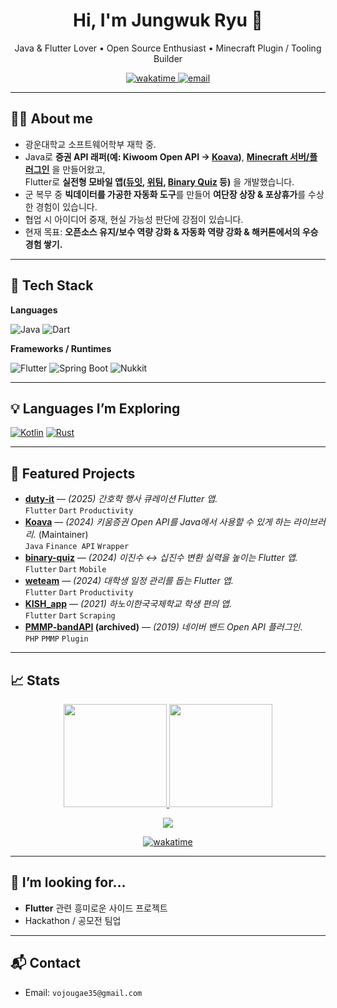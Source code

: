 <!-- 프로필 방문자에게 가장 먼저 보이는 영역 -->
<h1 align="center">Hi, I'm Jungwuk Ryu 👋</h1>
<p align="center">
  Java & Flutter Lover • Open Source Enthusiast • Minecraft Plugin / Tooling Builder
</p>

<p align="center">
  <!--<a href="https://github.com/jungwuk-ryu">
    <img src="https://komarev.com/ghpvc/?username=jungwuk-ryu&style=flat-square&label=Profile+Views" alt="profile views"/>
  </a>-->
  <a href="https://wakatime.com/@4417cfc0-39b7-494b-877d-be2b24ceff95">
    <img src="https://wakatime.com/badge/user/4417cfc0-39b7-494b-877d-be2b24ceff95.svg" alt="wakatime">
  </a>  
  
  <a href="mailto:vojougae35@gmail.com">
    <img src="https://img.shields.io/badge/Contact-Email-informational?style=flat-square&logo=gmail&logoColor=white" alt="email"/>
  </a>
</p>

---

## 👨‍💻 About me

- 광운대학교 소프트웨어학부 재학 중.
- Java로 **증권 API 래퍼(예: Kiwoom Open API → [Koava](https://github.com/jungwuk-ryu/koava))**, **[Minecraft 서버/플러그인](https://github.com/orgs/chsv-devs/repositories)** 을 만들어왔고,  
  Flutter로 **실전형 모바일 앱([듀잇](https://github.com/jungwuk-ryu/duty-it), [위팀](https://github.com/we-team-develop/front_weteam), [Binary Quiz](https://github.com/jungwuk-ryu/binary-quiz) 등)** 을 개발했습니다.
- 군 복무 중 **빅데이터를 가공한 자동화 도구**를 만들어 **여단장 상장 & 포상휴가**를 수상한 경험이 있습니다.  
- 협업 시 아이디어 중재, 현실 가능성 판단에 강점이 있습니다.  
- 현재 목표: **오픈소스 유지/보수 역량 강화 & 자동화 역량 강화 & 해커톤에서의 우승 경험 쌓기.**

---

## 🧰 Tech Stack

**Languages**
  
![Java](https://img.shields.io/badge/Java-ED8B00?style=flat-square&logo=openjdk&logoColor=white)
![Dart](https://img.shields.io/badge/Dart-0175C2?style=flat-square&logo=dart&logoColor=white)

**Frameworks / Runtimes**

![Flutter](https://img.shields.io/badge/Flutter-02569B?style=flat-square&logo=flutter&logoColor=white)
![Spring Boot](https://img.shields.io/badge/Spring%20Boot-6DB33F?style=flat-square&logo=springboot&logoColor=white)
![Nukkit](https://img.shields.io/badge/Nukkit-000000?style=flat-square)

---

## 💡 Languages I’m Exploring

[![Kotlin](https://img.shields.io/badge/Kotlin-7F52FF?style=flat-square&logo=kotlin&logoColor=white)](https://kotlinlang.org/)
[![Rust](https://img.shields.io/badge/Rust-000000?style=flat-square&logo=rust&logoColor=white)](https://www.rust-lang.org/)


---

## 🚀 Featured Projects

- **[duty-it](https://github.com/jungwuk-ryu/duty-it)** — *(2025) 간호학 행사 큐레이션 Flutter 앱.*  
  `Flutter` `Dart` `Productivity`
- **[Koava](https://github.com/jungwuk-ryu/Koava)** — *(2024) 키움증권 Open API를 Java에서 사용할 수 있게 하는 라이브러리.* (Maintainer)  
  `Java` `Finance API` `Wrapper`
- **[binary-quiz](https://github.com/jungwuk-ryu/binary-quiz)** — *(2024) 이진수 ↔ 십진수 변환 실력을 높이는 Flutter 앱.*  
  `Flutter` `Dart` `Mobile`
- **[weteam](https://github.com/we-team-develop/front_weteam)** — *(2024) 대학생 일정 관리를 돕는 Flutter 앱.*  
  `Flutter` `Dart` `Productivity`  
- **[KISH_app](https://github.com/KISH-students/KISH_app)** — *(2021) 하노이한국국제학교 학생 편의 앱.*  
  `Flutter` `Dart` `Scraping`
- **[PMMP-bandAPI](https://github.com/jungwuk-ryu/PMMP-bandAPI) (archived)** — *(2019) 네이버 밴드 Open API 플러그인.*  
  `PHP` `PMMP` `Plugin`  

---

## 📈 Stats

<p align="center">
  <a href="https://github.com/anuraghazra/github-readme-stats">
    <img height="165" src="https://github-readme-stats.vercel.app/api?username=jungwuk-ryu&show_icons=true&hide_border=true&count_private=true" />
  </a>
  <a href="https://github.com/anuraghazra/github-readme-stats">
    <img height="165" src="https://github-readme-stats.vercel.app/api/top-langs/?username=jungwuk-ryu&layout=compact&hide_border=true" />
  </a>
</p>

<p align="center">
  <a href="https://github.com/ryo-ma/github-profile-trophy">
    <img src="https://github-profile-trophy.vercel.app/?username=jungwuk-ryu&theme=flat&no-frame=true&row=1&column=7" />
  </a>
</p>

<p align="center">
  <a href="https://wakatime.com/@4417cfc0-39b7-494b-877d-be2b24ceff95">
    <img src="https://github-readme-stats.vercel.app/api/wakatime?username=jungwuk&layout=compact&langs_count=10" alt="wakatime">
  </a>
</p>

---

## 🤝 I’m looking for…

- **Flutter** 관련 흥미로운 사이드 프로젝트  
- Hackathon / 공모전 팀업

---

## 📬 Contact

- Email: `vojougae35@gmail.com`
<!--- Blog/Portfolio:-->

